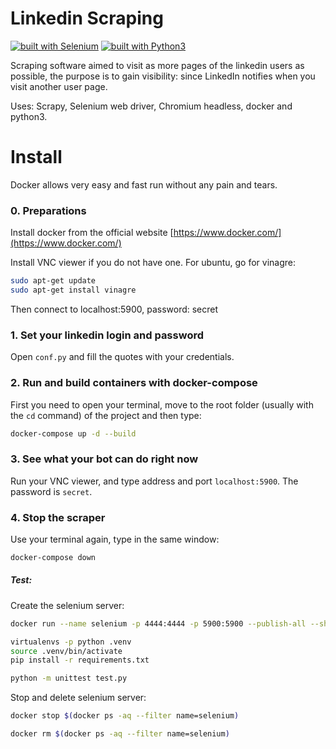 # Linkedin Scraping

[![built with Selenium](https://img.shields.io/badge/built%20with-Selenium-yellow.svg)](https://github.com/SeleniumHQ/selenium)
[![built with Python3](https://img.shields.io/badge/built%20with-Python3-red.svg)](https://www.python.org/)


Scraping software aimed to visit as more pages of the linkedin users as possible, the purpose is to gain visibility: since LinkedIn notifies when you visit another user page.

Uses: Scrapy, Selenium web driver, Chromium headless, docker and python3.



# Install
Docker allows very easy and fast run without any pain and tears.

### 0. Preparations

Install docker from the official website [https://www.docker.com/](https://www.docker.com/)

Install VNC viewer if you do not have one. 
For ubuntu, go for vinagre:

```bash
sudo apt-get update
sudo apt-get install vinagre
```

Then connect to localhost:5900, password: secret

### 1. Set your linkedin login and password

Open `conf.py` and fill the quotes with your credentials.

### 2. Run and build containers with docker-compose

First you need to open your terminal, move to the root folder (usually with the `cd` command) of the project and then type:

```bash
docker-compose up -d --build
```


### 3. See what your bot can do right now

Run your VNC viewer, and type address and port `localhost:5900`. The password is `secret`.

### 4. Stop the scraper

Use your terminal again, type in the same window:
```bash
docker-compose down
```


##### Test:

Create the selenium server:
```bash
docker run --name selenium -p 4444:4444 -p 5900:5900 --publish-all --shm-size="128M" selenium/standalone-chrome-debug
```


```bash
virtualenvs -p python .venv
source .venv/bin/activate
pip install -r requirements.txt

python -m unittest test.py

```

Stop and delete selenium server:
```bash
docker stop $(docker ps -aq --filter name=selenium)

docker rm $(docker ps -aq --filter name=selenium)
```